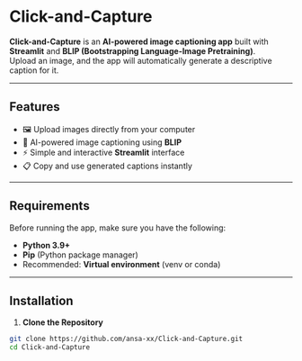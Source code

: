 # Click-and-Capture

**Click-and-Capture** is an **AI-powered image captioning app** built with **Streamlit** and **BLIP (Bootstrapping Language-Image Pretraining)**.  
Upload an image, and the app will automatically generate a descriptive caption for it.  

---

## Features
- 🖼️ Upload images directly from your computer  
- 🤖 AI-powered image captioning using **BLIP**  
- ⚡ Simple and interactive **Streamlit** interface  
- 📋 Copy and use generated captions instantly  

---

## Requirements

Before running the app, make sure you have the following:

- **Python 3.9+**
- **Pip** (Python package manager)
- Recommended: **Virtual environment** (venv or conda)

---

## Installation

1. **Clone the Repository**  
```bash
git clone https://github.com/ansa-xx/Click-and-Capture.git
cd Click-and-Capture
